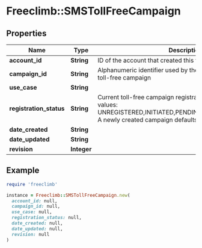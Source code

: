 # Freeclimb::SMSTollFreeCampaign

## Properties

| Name | Type | Description | Notes |
| ---- | ---- | ----------- | ----- |
| **account_id** | **String** | ID of the account that created this toll-free campaign |  |
| **campaign_id** | **String** | Alphanumeric identifier used by the platform to identify this toll-free campaign |  |
| **use_case** | **String** |  |  |
| **registration_status** | **String** | Current toll-free campaign registration status.Possible values: UNREGISTERED,INITIATED,PENDING,DECLINED,REGISTERED. A newly created campaign defaults to INITIATED status.  |  |
| **date_created** | **String** |  |  |
| **date_updated** | **String** |  |  |
| **revision** | **Integer** |  |  |

## Example

```ruby
require 'freeclimb'

instance = Freeclimb::SMSTollFreeCampaign.new(
  account_id: null,
  campaign_id: null,
  use_case: null,
  registration_status: null,
  date_created: null,
  date_updated: null,
  revision: null
)
```

